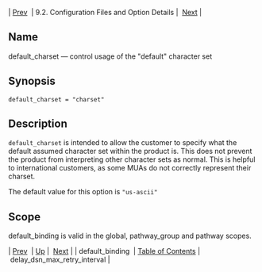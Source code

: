| [Prev](conf.ref.default_binding)  | 9.2. Configuration Files and Option Details |  [Next](conf.ref.delay_dsn_max_retry_interval.php) |

<a name="conf.ref.default_charset"></a>
## Name

default_charset — control usage of the "default" character set

## Synopsis

`default_charset = "charset"`

<a name="idp8813680"></a>
## Description

`default_charset` is intended to allow the customer to specify what the default assumed character set within the product is. This does not prevent the product from interpreting other character sets as normal. This is helpful to international customers, as some MUAs do not correctly represent their charset.

The default value for this option is `"us-ascii"`

<a name="idp8817200"></a>
## Scope

default_binding is valid in the global, pathway_group and pathway scopes.

| [Prev](conf.ref.default_binding)  | [Up](conf.ref.files.php) |  [Next](conf.ref.delay_dsn_max_retry_interval.php) |
| default_binding  | [Table of Contents](index) |  delay_dsn_max_retry_interval |
